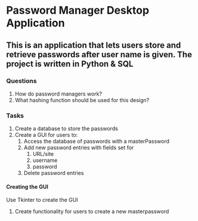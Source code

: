 # Password Manager Desktop Application

## This is an application that lets users store and retrieve passwords after user name is given. The project is written in Python & SQL

### Questions
1. How do password managers work?
2. What hashing function should be used for this design?

### Tasks
1. Create a database to store the passwords
2. Create a GUI for users to:
    1. Access the database of passwords with a masterPassword
    2. Add new password entries with fields set for
        1. URL/site
        2. username
        3. password
    3. Delete password entries

#### Creating the GUI

Use Tkinter to create the GUI

1. Create functionality for users to create a new masterpassword

